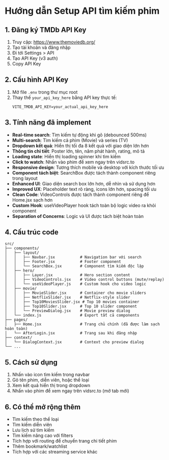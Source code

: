 # Hướng dẫn Setup API tìm kiếm phim

## 1. Đăng ký TMDb API Key

1. Truy cập: https://www.themoviedb.org/
2. Tạo tài khoản và đăng nhập
3. Đi tới Settings > API
4. Tạo API Key (v3 auth)
5. Copy API Key

## 2. Cấu hình API Key

1. Mở file `.env` trong thư mục root
2. Thay thế `your_api_key_here` bằng API key thực tế:
   ```
   VITE_TMDB_API_KEY=your_actual_api_key_here
   ```

## 3. Tính năng đã implement

- **Real-time search**: Tìm kiếm tự động khi gõ (debounced 500ms)
- **Multi-search**: Tìm kiếm cả phim (Movie) và series (TV)
- **Dropdown kết quả**: Hiển thị tối đa 8 kết quả với giao diện lớn hơn
- **Thông tin chi tiết**: Poster lớn, tên, năm phát hành, rating, mô tả
- **Loading state**: Hiển thị loading spinner khi tìm kiếm
- **Click to watch**: Nhấn vào phim để xem ngay trên vidsrc.to
- **Responsive design**: Tương thích mobile và desktop với kích thước tối ưu
- **Component tách biệt**: SearchBox được tách thành component riêng trong layout
- **Enhanced UI**: Giao diện search box lớn hơn, dễ nhìn và sử dụng hơn
- **Improved UX**: Placeholder text rõ ràng, icons lớn hơn, spacing tối ưu
- **Clean Code**: VideoControls được tách thành component riêng để Home.jsx sạch hơn
- **Custom Hook**: useVideoPlayer hook tách toàn bộ logic video ra khỏi component
- **Separation of Concerns**: Logic và UI được tách biệt hoàn toàn

## 4. Cấu trúc code

```
src/
├── components/
│   ├── layout/
│   │   ├── Navbar.jsx           # Navigation bar với search
│   │   ├── Footer.jsx           # Footer component
│   │   └── SearchBox.jsx        # Component tìm kiếm độc lập
│   ├── hero/
│   │   ├── Layer.jsx            # Hero section content
│   │   ├── VideoControls.jsx    # Video control buttons (mute/replay)
│   │   └── useVideoPlayer.js    # Custom hook cho video logic
│   ├── movie/
│   │   ├── MovieSlider.jsx      # Container cho movie sliders
│   │   ├── NetflixSlider.jsx    # Netflix-style slider
│   │   ├── Top10MoviesSlider.jsx # Top 10 movies container
│   │   ├── Top10Slider.jsx      # Top 10 slider component
│   │   └── PreviewDialog.jsx    # Movie preview dialog
│   └── index.js                 # Export tất cả components
├── pages/
│   ├── Home.jsx                 # Trang chủ chính (đã được làm sạch hoàn toàn)
│   └── AfterLogin.jsx           # Trang sau khi đăng nhập
├── context/
│   └── DialogContext.jsx        # Context cho preview dialog
└── ...
```

## 5. Cách sử dụng

1. Nhấn vào icon tìm kiếm trong navbar
2. Gõ tên phim, diễn viên, hoặc thể loại
3. Xem kết quả hiển thị trong dropdown
4. Nhấn vào phim để xem ngay trên vidsrc.to (mở tab mới)

## 6. Có thể mở rộng thêm

- Tìm kiếm theo thể loại
- Tìm kiếm diễn viên
- Lưu lịch sử tìm kiếm
- Tìm kiếm nâng cao với filters
- Tích hợp với routing để chuyển trang chi tiết phim
- Thêm bookmark/watchlist
- Tích hợp với các streaming service khác
